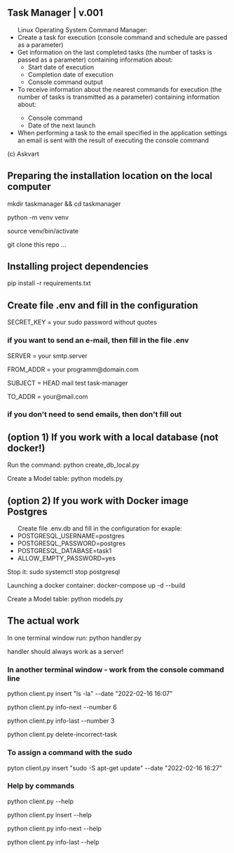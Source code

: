 <h2>Task Manager | v.001</h2>
<ul>Linux Operating System Command Manager:
 <li>Create a task for execution (console command and
schedule are passed as a parameter)</li>
  <li>Get information on the last completed tasks (the number of tasks
is passed as a parameter) containing information about:
    <ul>
      <li>Start date of execution</li>
      <li>Completion date of execution</li>          
      <li>Console command output</li>
    </ul>
    <li> To receive information about the nearest commands for execution (the number of tasks is transmitted as a parameter) containing information about:</li>
    <ul>
        <li>Console command</li>
        <li>Date of the next launch</li>
    </ul>
    <li> When performing a task to the email specified in the application settings
an email is sent with the result of executing the console command</li>
</ul>

<p>(c) Askvart</p>


<h2>Preparing the installation location on the local computer</h2>
<p>mkdir taskmanager && cd taskmanager</p>
<p>python -m venv venv</p>
<p>source venv/bin/activate</p>
<p>git clone this repo ...</p>

<h2>Installing project dependencies</h2>
<p>pip install -r requirements.txt</p>

<h2>Create file .env and fill in the configuration</h2>
<p>SECRET_KEY = your sudo password without quotes</p>

<h3>if you want to send an e-mail, then fill in the file .env</h3>
<p>SERVER = your smtp.server</p>
<p>FROM_ADDR = your programm@domain.com</p>
<p>SUBJECT = HEAD mail test task-manager</p>
<p>TO_ADDR = your@mail.com</p>
<h3>if you don't need to send emails, then don't fill out </h3>


<h2>(option 1) If you work with a local database (not docker!)</h2>
<p>Run the command: python create_db_local.py</p>
<p>Create a Model table: python models.py</p>

<h2>(option 2) If you work with Docker image Postgres</h2>
<ul>Create file .env.db and fill in the configuration for exaple:
<li>POSTGRESQL_USERNAME=postgres</li>
<li>POSTGRESQL_PASSWORD=postgres</li>
<li>POSTGRESQL_DATABASE=task1</li>
<li>ALLOW_EMPTY_PASSWORD=yes</li>
</ul>
<p>Stop it: sudo systemctl stop postgresql</p>
<p>Launching a docker container: docker-compose up -d --build</p>
<p>Create a Model table: python models.py</p>


<h2>The actual work</h2>
<p>In one terminal window run: python handler.py</p>
<p>handler should always work as a server!</p>
<h3>In another terminal window - work from the console command line</h3>
<p>python client.py insert "ls -la" --date "2022-02-16 16:07"</p>
<p>python client.py info-next --number 6</p>
<p>python client.py info-last --number 3</p>
<p>python client.py delete-incorrect-task</p>
<h3>To assign a command with the sudo</h3>
<p>pyton client.py insert "sudo -S apt-get update" --date "2022-02-16 16:27"</p>

<h3>Help by commands</h3>
<p>python client.py --help</p>
<p>python client.py insert --help</p>
<p>python client.py info-next --help</p>
<p>python client.py info-last --help</p>


